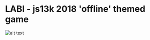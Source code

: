 # LABI - js13k 2018 'offline' themed game

![alt text](https://raw.githubusercontent.com/romualdk/js13k2018_labi/master/preview-big-2x.png)
